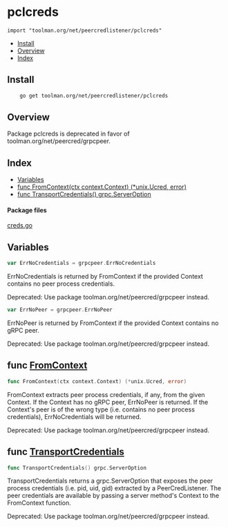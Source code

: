 
# pclcreds
`import "toolman.org/net/peercredlistener/pclcreds"`

* [Install](#pkg-install)
* [Overview](#pkg-overview)
* [Index](#pkg-index)

## <a name="pkg-install">Install</a>

```sh
    go get toolman.org/net/peercredlistener/pclcreds
```

## <a name="pkg-overview">Overview</a>
Package pclcreds is deprecated in favor of toolman.org/net/peercred/grpcpeer.


## <a name="pkg-index">Index</a>
* [Variables](#pkg-variables)
* [func FromContext(ctx context.Context) (*unix.Ucred, error)](#FromContext)
* [func TransportCredentials() grpc.ServerOption](#TransportCredentials)


#### <a name="pkg-files">Package files</a>
[creds.go](/src/toolman.org/net/peercredlistener/pclcreds/creds.go) 


## <a name="pkg-variables">Variables</a>
``` go
var ErrNoCredentials = grpcpeer.ErrNoCredentials
```
ErrNoCredentials is returned by FromContext if the provided Context
contains no peer process credentials.

Deprecated: Use package toolman.org/net/peercred/grpcpeer instead.


``` go
var ErrNoPeer = grpcpeer.ErrNoPeer
```
ErrNoPeer is returned by FromContext if the provided Context contains
no gRPC peer.

Deprecated: Use package toolman.org/net/peercred/grpcpeer instead.


## <a name="FromContext">func</a> [FromContext](/src/target/creds.go?s=5662:5720#L141)
``` go
func FromContext(ctx context.Context) (*unix.Ucred, error)
```
FromContext extracts peer process credentials, if any, from the given
Context. If the Context has no gRPC peer, ErrNoPeer is returned. If the
Context's peer is of the wrong type (i.e. contains no peer process
credentials), ErrNoCredentials will be returned.

Deprecated: Use package toolman.org/net/peercred/grpcpeer instead.

## <a name="TransportCredentials">func</a> [TransportCredentials](/src/target/creds.go?s=3701:3746#L89)
``` go
func TransportCredentials() grpc.ServerOption
```
TransportCredentials returns a grpc.ServerOption that exposes the peer
process credentials (i.e. pid, uid, gid) extracted by a PeerCredListener.
The peer credentials are available by passing a server method's Context
to the FromContext function.

Deprecated: Use package toolman.org/net/peercred/grpcpeer instead.
